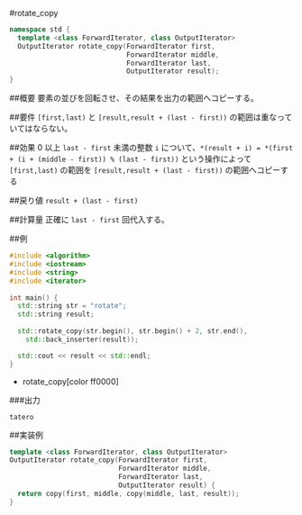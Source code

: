 #rotate_copy
```cpp
namespace std {
  template <class ForwardIterator, class OutputIterator>
  OutputIterator rotate_copy(ForwardIterator first,
                             ForwardIterator middle,
							 ForwardIterator last,
                             OutputIterator result);
}
```

##概要
要素の並びを回転させ、その結果を出力の範囲へコピーする。


##要件
`[first,last)` と `[result,result + (last - first))` の範囲は重なっていてはならない。


##効果
0 以上 `last - first` 未満の整数 `i` について、`*(result + i) = *(first + (i + (middle - first)) % (last - first))` という操作によって `[first,last)` の範囲を `[result,result + (last - first))` の範囲へコピーする


##戻り値
`result + (last - first)`


##計算量
正確に `last - first` 回代入する。


##例
```cpp
#include <algorithm>
#include <iostream>
#include <string>
#include <iterator>
 
int main() {
  std::string str = "rotate";
  std::string result;
 
  std::rotate_copy(str.begin(), str.begin() + 2, str.end(),
    std::back_inserter(result));

  std::cout << result << std::endl;
}
```
* rotate_copy[color ff0000]


###出力
```
tatero
```


##実装例
```cpp
template <class ForwardIterator, class OutputIterator>
OutputIterator rotate_copy(ForwardIterator first,
                           ForwardIterator middle,
						   ForwardIterator last,
                           OutputIterator result) {
  return copy(first, middle, copy(middle, last, result));
}
```


